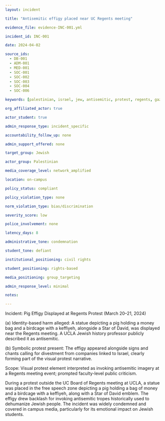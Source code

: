 ```yaml
---
layout: incident

title: "Antisemitic effigy placed near UC Regents meeting"

evidence_file: evidence-INC-001.yml

incident_id: INC-001

date: 2024-04-02

source_ids:
  - DB-001
  - ADM-001
  - MED-001
  - SOC-001
  - SOC-002
  - SOC-003
  - SOC-004
  - SOC-006

keywords: [palestinian, israel, jew, antisemitic, protest, regents, gaza, hamas, keffiyeh, pig, free speech, star of david, myers]

org_affiliated_actor: true

actor_student: true

admin_response_type: incident_specific

accountability_follow_up: none

admin_support_offered: none

target_group: Jewish

actor_group: Palestinian

media_coverage_level: network_amplified

location: on-campus

policy_status: compliant

policy_violation_type: none

norm_violation_type: bias/discrimination

severity_score: low

police_involvement: none

latency_days: 8

administrative_tone: condemnation

student_tone: defiant

institutional_positioning: civil rights

student_positioning: rights-based 

media_positioning: group_targeting

admin_response_level: minimal

notes: 

---
```

Incident: Pig Effigy Displayed at Regents Protest (March 20–21, 2024)

(a) Identity-based harm alleged: A statue depicting a pig holding a money bag and a birdcage with a keffiyeh, alongside a Star of David, was displayed near the Regents meeting. A UCLA Jewish history professor publicly described it as antisemitic.

(b) Symbolic protest present: The effigy appeared alongside signs and chants calling for divestment from companies linked to Israel, clearly forming part of the visual protest narrative.

Scope: Visual protest element interpreted as invoking antisemitic imagery at a Regents meeting event; prompted faculty-level public criticism.

During a protest outside the UC Board of Regents meeting at UCLA, a statue was placed in the free speech zone depicting a pig holding a bag of money and a birdcage with a keffiyeh, along with a Star of David emblem. The effigy drew backlash for invoking antisemitic tropes historically used to dehumanize Jewish people. The incident was widely condemned and covered in campus media, particularly for its emotional impact on Jewish students.


